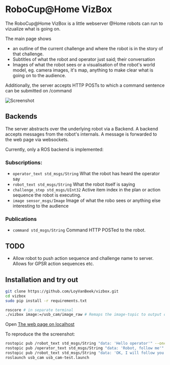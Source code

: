 RoboCup@Home VizBox
===================

The RoboCup@Home VizBox is a little webserver @Home robots can run to vizualize what is going on. 

The main page shows
- an outline of the current challenge and where the robot is in the story of that challenge. 
- Subtitles of what the robot and operator just said; their conversation
- Images of what the robot sees or a visualisation of the robot's world model, eg. camera images, it's map, anything to make clear what is going on to the audience. 

Additionally, the server accepts HTTP POSTs to which a command sentence can be submitted on /command

![Screenshot](https://github.com/LoyVanBeek/vizbox/blob/master/screenshot.png)

Backends
--------

The server abstracts over the underlying robot via a Backend. A backend accepts messages from the robot's internals. A message is forwarded to the web page via websockets.

Currently, only a ROS backend is implemented:

### Subscriptions:

* ```operator_text std_msgs/String``` What the robot has heard the operator say
* ```robot_text std_msgs/String``` What the robot itself is saying
* ```challenge_step std_msgs/UInt32``` Active item index in the plan or action sequence the robot is executing. 
* ```image sensor_msgs/Image``` Image of what the robo sees or anything else interesting to the audience

### Publications
* ```command std_msgs/String``` Command HTTP POSTed to the robot. 

TODO
----

* Allow robot to push action sequence and challenge name to server. Allows for GPSR action sequences etc.

Installation and try out
-------
```bash
git clone https://github.com/LoyVanBeek/vizbox.git
cd vizbox
sudo pip install -r requirements.txt

roscore # in separate terminal
./vizbox image:=/usb_cam/image_raw # Remaps the image-topic to output of the USB cam, see below
```

Open [The web page on localhost](http://localhost:8888)

To reproduce the the screenshot:
```bash
rostopic pub /robot_text std_msgs/String "data: 'Hello operator'" --once
rostopic pub /operator_text std_msgs/String "data: 'Robot, follow me'" --once
rostopic pub /robot_text std_msgs/String "data: 'OK, I will follow you'" --once;
roslaunch usb_cam usb_cam-test.launch
```
